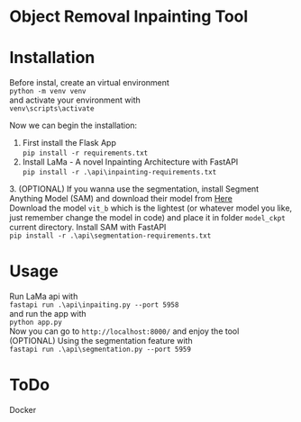# Object Removal Inpainting Tool

# Installation  
Before instal, create an virtual environment  
`python -m venv venv`  
and activate your environment with  
`venv\scripts\activate`  

Now we can begin the installation:  
1. First install the Flask App    
`pip install -r requirements.txt`  
2. Install LaMa - A novel Inpainting Architecture with FastAPI  
`pip install -r .\api\inpainting-requirements.txt`  


[SAM]: https://github.com/facebookresearch/segment-anything
3. (OPTIONAL) If you wanna use the segmentation, install Segment Anything Model (SAM) and download their model from [Here][SAM]  
Download the model `vit_b` which is the lightest (or whatever model you like, just remember change the model in code) and place it in folder `model_ckpt` current directory.
Install SAM with FastAPI  
`pip install -r .\api\segmentation-requirements.txt`  

# Usage  
Run LaMa api with  
`fastapi run .\api\inpaiting.py --port 5958`  
and run the app with  
`python app.py`  
Now you can go to `http://localhost:8000/` and enjoy the tool  
(OPTIONAL) Using the segmentation feature with  
`fastapi run .\api\segmentation.py --port 5959` 

# ToDo  
Docker
